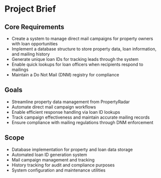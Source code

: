 # Project Brief

## Core Requirements
- Create a system to manage direct mail campaigns for property owners with loan opportunities
- Implement a database structure to store property data, loan information, and mailing history
- Generate unique loan IDs for tracking leads through the system
- Enable quick lookups for loan officers when recipients respond to mailings
- Maintain a Do Not Mail (DNM) registry for compliance

## Goals
- Streamline property data management from PropertyRadar
- Automate direct mail campaign workflows
- Enable efficient response handling via loan ID lookups
- Track campaign effectiveness and maintain accurate mailing records
- Ensure compliance with mailing regulations through DNM enforcement

## Scope
- Database implementation for property and loan data storage
- Automated loan ID generation system
- Mail campaign management and tracking
- History tracking for audit and compliance purposes
- System configuration and maintenance utilities
